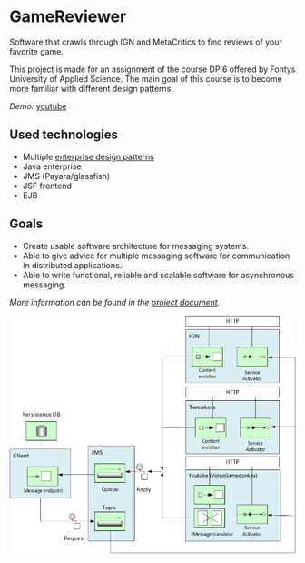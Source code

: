 # GameReviewer
Software that crawls through IGN and MetaCritics to find reviews of your favorite game.

This project is made for an assignment of the course DPI6 offered by Fontys University of Applied Science.
The main goal of this course is to become more familiar with different design patterns.

*Demo:* [youtube](https://www.youtube.com/watch?v=uhkr03vw8hQ)

## Used technologies
- Multiple [enterprise design patterns](https://www.enterpriseintegrationpatterns.com/)
- Java enterprise
- JMS (Payara/glassfish)
- JSF frontend
- EJB

## Goals
- Create usable software architecture for messaging systems.
- Able to give advice for multiple messaging software for communication in distributed applications.
- Able to write functional, reliable and scalable software for asynchronous messaging.


*More information can be found in the [project document](/Document.docx).*

![architecture](https://github.com/Semperdecus/GameReviewer/blob/master/architectuur.png)
